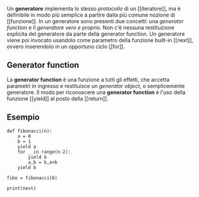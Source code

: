 Un **generatore** implementa lo stesso _protocollo_ di un [[iteratore]], ma è definibile in modo più semplice a partire dalla più comune nozione di [[funzione]].
In un generatore sono presenti due concetti:  una _generator function_ e il _generatore vero e proprio_.
Non c'è nessuna restituzione esplicita del generatore da parte della generator function.
Un generatore viene poi invocato usandolo come parametro della funzione built-in [[next]], ovvero inserendolo in un opportuno ciclo [[for]].

## Generator function
La **generator function** è una funzione a tutti gli effetti, che accetta parametri in ingresso e restituisce un _generator object_, o semplicemente generatore.
Il modo per riconoscere una **generator function** è l'uso della funzione [[yield]] al posto della [[return]].

## Esempio
```jupyter
def fibonacci(n):
	a = 0
	b = 1
	yield a
	for _ in range(n-2):
		yield b
		a,b = b,a+b
	yield b

fibo = fibonacci(6)

print(next)
```